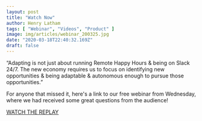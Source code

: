 ```yaml
---
layout: post
title: "Watch Now"
author: Henry Latham
tags: [ "Webinar", "Videos", "Product" ]
image: img/articles/webinar_200325.jpg
date: "2020-03-18T22:40:32.169Z"
draft: false
---
```


“Adapting is not just about running Remote Happy Hours & being on Slack 24/7. The new economy requires us to focus on identifying new opportunities & being adaptable & autonomous enough to pursue those opportunities.”

For anyone that missed it, here's a link to our free webinar from Wednesday, where we had received some great questions from the audience!

<a href="https://product-mastery.webinargeek.com/watch/replay/470927/8c160b84e9697339a382b471fb91ca5a/">
WATCH THE REPLAY
</a>

<br />
<br />
<br />
<br />
